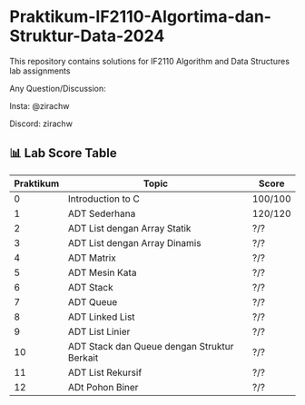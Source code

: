 # Praktikum-IF2110-Algortima-dan-Struktur-Data-2024

This repository contains solutions for IF2110 Algorithm and Data Structures lab assignments

Any Question/Discussion:

Insta: @zirachw

Discord: zirachw

## 📊 Lab Score Table

| Praktikum    | Topic                                         | Score  |
|--------------|-----------------------------------------------|--------|
| 0            | Introduction to C                             | 100/100|
| 1            | ADT Sederhana                                 | 120/120|
| 2            | ADT List dengan Array Statik                  | ?/?    |
| 3            | ADT List dengan Array Dinamis                 | ?/?    |
| 4            | ADT Matrix                                    | ?/?    |
| 5            | ADT Mesin Kata                                | ?/?    |
| 6            | ADT Stack                                     | ?/?    |
| 7            | ADT Queue                                     | ?/?    |
| 8            | ADT Linked List                               | ?/?    |
| 9            | ADT List Linier                               | ?/?    |
| 10           | ADT Stack dan Queue dengan Struktur Berkait   | ?/?    |
| 11           | ADT List Rekursif                             | ?/?    |
| 12           | ADt Pohon Biner                               | ?/?    |

